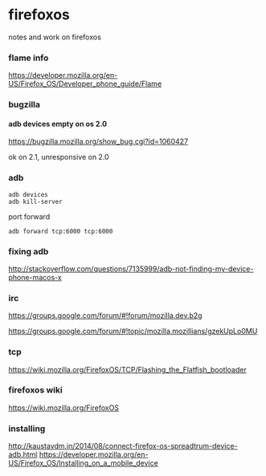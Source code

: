 firefoxos
=========

notes and work on firefoxos

### flame info

https://developer.mozilla.org/en-US/Firefox_OS/Developer_phone_guide/Flame

### bugzilla

#### adb devices empty on os 2.0

https://bugzilla.mozilla.org/show_bug.cgi?id=1060427

ok on 2.1, unresponsive on 2.0

### adb

    adb devices
    adb kill-server

port forward

    adb forward tcp:6000 tcp:6000

### fixing adb

http://stackoverflow.com/questions/7135999/adb-not-finding-my-device-phone-macos-x

### irc

https://groups.google.com/forum/#!forum/mozilla.dev.b2g

https://groups.google.com/forum/#!topic/mozilla.mozillians/gzekUpLo0MU

### tcp

https://wiki.mozilla.org/FirefoxOS/TCP/Flashing_the_Flatfish_bootloader

### firefoxos wiki

https://wiki.mozilla.org/FirefoxOS

### installing

http://kaustavdm.in/2014/08/connect-firefox-os-spreadtrum-device-adb.html
https://developer.mozilla.org/en-US/Firefox_OS/Installing_on_a_mobile_device
